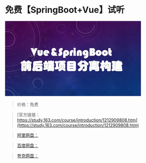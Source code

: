 # 免费【SpringBoot+Vue】试听

![img](../../../assets/study163/free/410b6fc524e846bdbacecdc63bee9e01.png)

> 价格：免费

> [官方链接：https://study.163.com/course/introduction/1212909808.htm](https://study.163.com/course/introduction/1212909808.htm)

> [阿里网盘：]()

> [百度网盘：]()

> [夸克网盘：]()

